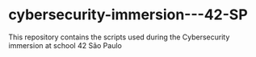 # cybersecurity-immersion---42-SP
This repository contains the scripts used during the Cybersecurity immersion at school 42 São Paulo

